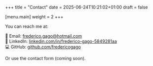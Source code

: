 +++
title = "Contact"
date = 2025-06-24T10:21:02+01:00
draft = false

[menu.main]
  weight = 2
+++

You can reach me at:

📧 Email: frederico.gago@hotmail.com  
💼 LinkedIn: [linkedin.com/in/frederico-gago-5849281aa](https://www.linkedin.com/in/frederico-gago-5849281aa)  
💻 GitHub: [github.com/fredericogago](https://github.com/fredericogago)

Or use the contact form (coming soon).
